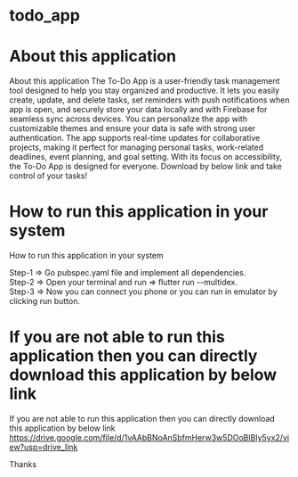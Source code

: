 # todo_app

# About this application

About this application
The To-Do App is a user-friendly task management tool designed to help you stay organized and
productive. It lets you easily create, update, and delete tasks, set reminders with push
notifications when app is open, and securely store your data locally and with Firebase for seamless sync across
devices. You can personalize the app with customizable themes and ensure your data is safe with
strong user authentication. The app supports real-time updates for collaborative projects, making it
perfect for managing personal tasks, work-related deadlines, event planning, and goal setting. With
its focus on accessibility, the To-Do App is designed for everyone. Download by below link and take control of
your tasks!<br>

# How to run this application in your system

How to run this application in your system

Step-1 => Go pubspec.yaml file and implement all dependencies.<br>
Step-2 => Open your terminal and run => flutter run --multidex.<br>
Step-3 => Now you can connect you phone or you can run in emulator by clicking run button.<br>

# If you are not able to run this application then you can directly download this application by below link

If you are not able to run this application then you can directly download this application by below
link
https://drive.google.com/file/d/1vAAbBNoAnSbfmHerw3w5DOoBlBIy5yx2/view?usp=drive_link <br>

Thanks<br><br>

